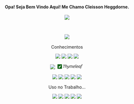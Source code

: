 <h4 align="center">Opa! Seja Bem Vindo Aqui! Me Chamo Cleisson Heggdorne. </h4>
<p align="center">
<a href="https://www.instagram.com/cleisson.heggdorne/"><img src="https://cdn.icon-icons.com/icons2/122/PNG/512/instagram_socialnetwork_20033.png" width="30px" ></a>
</p>
<p>&nbsp;</p>
<p align="center"><img src="https://media3.giphy.com/media/wvQIqJyNBOCjK/giphy.gif?cid=ecf05e472xnza9gnsucrckd1ysswy1skppuduan618uqwe9o&amp;rid=giphy.gif&amp;ct=g" /></p>

<p align="center">
  Conhecimentos
</p>
<p align="center">
   <img src="https://cdn-icons-png.flaticon.com/512/5968/5968332.png" width="70px" />
  <img src="https://www.pngfind.com/pngs/m/53-535670_spring-framework-logo-spring-boot-hd-png-download.png" width="70px"/>
  <img src="https://miro.medium.com/max/743/1*vBaeAw41XveYAWI7_mqGxg.jpeg" width="70px" />
  <img src="https://www.vectorlogo.zone/logos/getpostman/getpostman-ar21.png" width="70px"/>
</p>
<p align="center">
  <img src="https://nsfocusglobal.com/wp-content/uploads/2019/04/apachetomcat.jpg" width="70px"/>
  <img src="https://raw.githubusercontent.com/thymeleaf/thymeleaf-org/main/artwork/thymeleaf%202016/thymeleaf_logo_white.png" width="90px"/>
</p>
<p align="center">
  <img src="https://freepngimg.com/download/android/58550-mobile-development-android-studio-app-free-download-image.png" width="70px" />
  <img src="https://cdn-icons-png.flaticon.com/512/5968/5968292.png" width="70px" />
  <img src="https://cdn-icons-png.flaticon.com/512/919/919826.png" width="70px" />
  <img src="https://cdn-icons-png.flaticon.com/512/919/919827.png" width="70px" />
    <img src="https://colinstodd.com/images/posts/matcss-min.png" width="70px" />
</p>

<p align="center">
  Uso no Trabalho...
</p>
<p align="center">
    <img src="https://img.icons8.com/color/480/java-coffee-cup-logo--v1.png" width="70px" />
    <img src="https://cdn-icons-png.flaticon.com/512/337/337953.png" width="70px" />
    <img src="https://cdn-icons-png.flaticon.com/512/5968/5968342.png" width="70px" />
   <img src="https://upload.wikimedia.org/wikipedia/commons/2/22/Hibernate_logo_a.png" width="90px"/>
   <img src="https://images.tute.io/media/topics/icons/jpa.png" width="80px"/>

</p>


